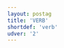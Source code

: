 ```yaml
---
layout: postag
title: 'VERB'
shortdef: 'verb'
udver: '2'
---
```

<!-- Interlanguage links updated Út 9. května 2023, 20:03:29 CEST -->
